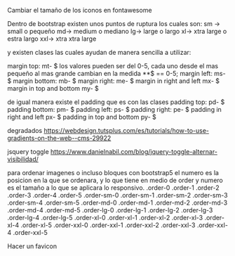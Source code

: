 Cambiar el tamaño de los iconos en fontawesome

<i class="fa fa-bars fa-xs"></i>
<i class="fa fa-bars fa-sm"></i>
<i class="fa fa-bars fa-lg"></i>
<i class="fa fa-bars fa-2x"></i>
<i class="fa fa-bars fa-3x"></i>
<i class="fa fa-bars fa-4x"></i>
<i class="fa fa-bars fa-5x"></i>
<i class="fa fa-bars fa-10x"></i>

Dentro de bootstrap existen unos puntos de ruptura los cuales son:
sm -> small o pequeño
md-> medium o mediano
lg-> large o largo
xl-> xtra large o estra largo
xxl-> xtra xtra large

y existen clases las cuales ayudan de manera sencilla a utilizar:

margin top: mt- $
los valores pueden ser del 0-5, cada uno desde el mas pequeño al mas grande cambian en la medida
**$ == 0-5;
margin left: ms- $
margin bottom: mb- $
margin right: me- $
margin in right and left mx- $
margin in top and bottom my- $

de igual manera existe el padding que es con las clases
padding top: pd- $
padding bottom: pm- $
padding left: ps- $
padding right: pe- $
padding in right and left px- $
padding in top and bottom py- $

degradados
https://webdesign.tutsplus.com/es/tutorials/how-to-use-gradients-on-the-web--cms-29922

jsquery toggle
https://www.danielnabil.com/blog/jquery-toggle-alternar-visibilidad/

para ordenar imagenes o incluso bloques con bootstrap5
el numero es la posicion en la que se ordenara, y lo que tiene en medio de order y numero
es el tamaño a lo que se aplicara lo responsivo.
.order-0
.order-1
.order-2
.order-3
.order-4
.order-5
.order-sm-0
.order-sm-1
.order-sm-2
.order-sm-3
.order-sm-4
.order-sm-5
.order-md-0
.order-md-1
.order-md-2
.order-md-3
.order-md-4
.order-md-5
.order-lg-0
.order-lg-1
.order-lg-2
.order-lg-3
.order-lg-4
.order-lg-5
.order-xl-0
.order-xl-1
.order-xl-2
.order-xl-3
.order-xl-4
.order-xl-5
.order-xxl-0
.order-xxl-1
.order-xxl-2
.order-xxl-3
.order-xxl-4
.order-xxl-5

Hacer un favicon
<link rel="shortcut icon" href="favicon.png">
